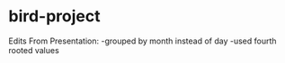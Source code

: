 # bird-project

Edits From Presentation:
-grouped by month instead of day
-used fourth rooted values
